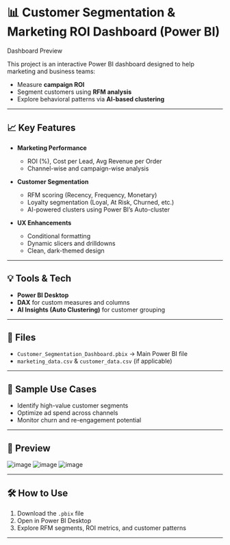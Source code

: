 # 📊 Customer Segmentation & Marketing ROI Dashboard (Power BI)

Dashboard Preview

This project is an interactive Power BI dashboard designed to help marketing and business teams:
- Measure **campaign ROI**
- Segment customers using **RFM analysis**
- Explore behavioral patterns via **AI-based clustering**

---

## 📈 Key Features

- **Marketing Performance**
  - ROI (%), Cost per Lead, Avg Revenue per Order
  - Channel-wise and campaign-wise analysis

- **Customer Segmentation**
  - RFM scoring (Recency, Frequency, Monetary)
  - Loyalty segmentation (Loyal, At Risk, Churned, etc.)
  - AI-powered clusters using Power BI’s Auto-cluster

- **UX Enhancements**
  - Conditional formatting
  - Dynamic slicers and drilldowns
  - Clean, dark-themed design

---

## 💡 Tools & Tech
- **Power BI Desktop**
- **DAX** for custom measures and columns
- **AI Insights (Auto Clustering)** for customer grouping

---

## 📁 Files
- `Customer_Segmentation_Dashboard.pbix` → Main Power BI file
- `marketing_data.csv` & `customer_data.csv` (if applicable)

---

## 🧪 Sample Use Cases
- Identify high-value customer segments
- Optimize ad spend across channels
- Monitor churn and re-engagement potential

---

## 📸 Preview

![image](https://github.com/user-attachments/assets/46a9e03c-9261-4957-938f-7a732218a078)
![image](https://github.com/user-attachments/assets/719eaf1a-a7ef-4c84-88eb-c97ca0dc95fd)
![image](https://github.com/user-attachments/assets/2a1e6b9b-cbf2-4cbf-954a-601e8d41618e)



---

## 🛠️ How to Use
1. Download the `.pbix` file
2. Open in Power BI Desktop
3. Explore RFM segments, ROI metrics, and customer patterns

---

